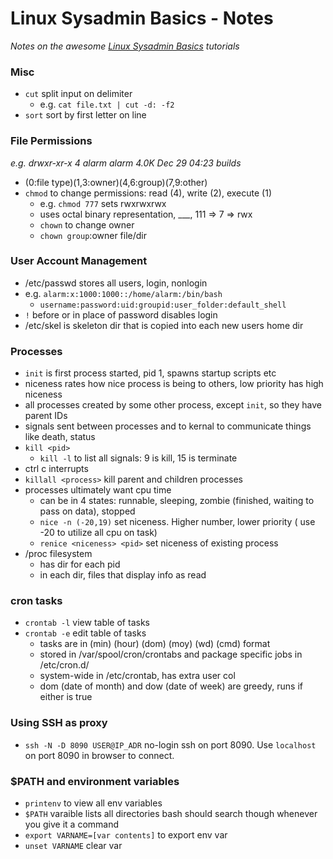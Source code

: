 # Linux Sysadmin Basics - Notes
_Notes on the awesome [Linux Sysadmin Basics](https://www.youtube.com/playlist?list=PLtK75qxsQaMLZSo7KL-PmiRarU7hrpnwK) tutorials_

### Misc
* `cut` split input on delimiter
  * e.g. `cat file.txt | cut -d: -f2`
* `sort` sort by first letter on line

### File Permissions
_e.g. drwxr-xr-x 4 alarm alarm 4.0K Dec 29 04:23 builds_

* (0:file type)(1,3:owner)(4,6:group)(7,9:other)
* `chmod` to change permissions: read (4), write (2), execute (1)
  * e.g. `chmod 777` sets rwxrwxrwx
  * uses octal binary representation, ___, 111 => 7 => rwx
  * `chown` to change owner
  * `chown group`:owner file/dir

### User Account Management
* /etc/passwd stores all users, login, nonlogin
* e.g. `alarm:x:1000:1000::/home/alarm:/bin/bash`
  * `username:password:uid:groupid:user_folder:default_shell`
* `!` before or in place of password disables login
* /etc/skel is skeleton dir that is copied into each new users home dir

### Processes
* `init` is first process started, pid 1, spawns startup scripts etc
* niceness rates how nice process is being to others, low priority has high niceness
* all processes created by some other process, except `init`, so they have parent IDs
* signals sent between processes and to kernal to communicate things like death, status
* `kill <pid>`
  * `kill -l` to list all signals: 9 is kill, 15 is terminate
* ctrl c interrupts
* `killall <process>` kill parent and children processes
* processes ultimately want cpu time
  * can be in 4 states: runnable, sleeping, zombie (finished, waiting to pass on data), stopped
  * `nice -n (-20,19)` set niceness. Higher number, lower priority ( use -20 to utilize all cpu on task)
  * `renice <niceness> <pid>` set niceness of existing process
* /proc filesystem
  * has dir for each pid
  * in each dir, files that display info as read

### cron tasks
* `crontab -l` view table of tasks
* `crontab -e` edit table of tasks
  * tasks are in (min) (hour) (dom) (moy) (wd) (cmd) format
  * stored in /var/spool/cron/crontabs and package specific jobs in /etc/cron.d/
  * system-wide in /etc/crontab, has extra user col
  * dom (date of month) and dow (date of week) are greedy, runs if either is true

### Using SSH as proxy
  * `ssh -N -D 8090 USER@IP_ADR` no-login ssh on port 8090. Use `localhost` on port 8090 in browser to connect.

### $PATH and environment variables
* `printenv` to view all env variables
* `$PATH` varaible lists all directories bash should search though whenever you give it a command
* `export VARNAME=[var contents]` to export env var
* `unset VARNAME` clear var
